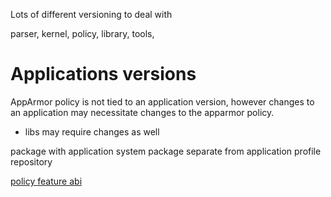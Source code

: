 Lots of different versioning to deal with

parser, kernel, policy, library, tools,

# Applications versions

AppArmor policy is not tied to an application version, however changes to an application may necessitate changes to the apparmor policy.

- libs may require changes as well

package with application
system package separate from application
profile repository


[policy feature abi](AppArmorpolicyfeaturesabi)

